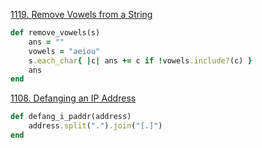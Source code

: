 [1119. Remove Vowels from a String](https://leetcode.com/problems/remove-vowels-from-a-string/)
```ruby
def remove_vowels(s)
    ans = ""
    vowels = "aeiou"
    s.each_char{ |c| ans += c if !vowels.include?(c) }
    ans
end
```

[1108. Defanging an IP Address](https://leetcode.com/problems/defanging-an-ip-address/)

```ruby
def defang_i_paddr(address)
    address.split(".").join("[.]")
end
```